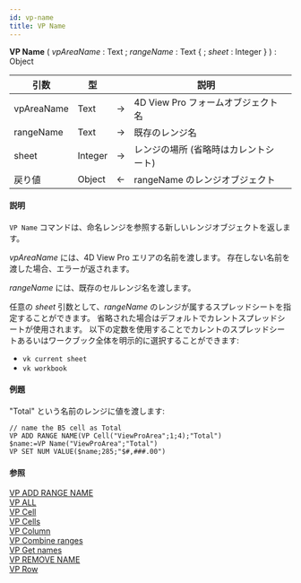 ```yaml
---
id: vp-name
title: VP Name
---
```


<!-- REF #_method_.VP Name.Syntax -->

**VP Name** ( _vpAreaName_ : Text ; _rangeName_ : Text { ; _sheet_ : Integer }  ) : Object <!-- END REF -->

<!-- REF #_method_.VP Name.Params -->

| 引数         | 型       |    | 説明                                      |                  |
| ---------- | ------- | -- | --------------------------------------- | ---------------- |
| vpAreaName | Text    | -> | 4D View Pro フォームオブジェクト名                 |                  |
| rangeName  | Text    | -> | 既存のレンジ名                                 |                  |
| sheet      | Integer | -> | レンジの場所 (省略時はカレントシート) |                  |
| 戻り値        | Object  | <- | rangeName のレンジオブジェクト                    | <!-- END REF --> |

#### 説明

`VP Name` コマンドは、<!-- REF #_method_.VP Name.Summary -->命名レンジを参照する新しいレンジオブジェクトを返します<!-- END REF -->。

_vpAreaName_ には、4D View Pro エリアの名前を渡します。 存在しない名前を渡した場合、エラーが返されます。

_rangeName_ には、既存のセルレンジ名を渡します。

任意の _sheet_ 引数として、_rangeName_ のレンジが属するスプレッドシートを指定することができます。 省略された場合はデフォルトでカレントスプレッドシートが使用されます。 以下の定数を使用することでカレントのスプレッドシートあるいはワークブック全体を明示的に選択することができます:

- `vk current sheet`
- `vk workbook`

#### 例題

"Total" という名前のレンジに値を渡します:

```4d
// name the B5 cell as Total
VP ADD RANGE NAME(VP Cell("ViewProArea";1;4);"Total")
$name:=VP Name("ViewProArea";"Total")
VP SET NUM VALUE($name;285;"$#,###.00")
```

#### 参照

[VP ADD RANGE NAME](vp-add-range-name.md)<br/>
[VP ALL](vp-all.md)<br/>
[VP Cell](vp-cell.md)<br/>
[VP Cells](vp-cells.md)<br/>
[VP Column](vp-column.md)<br/>
[VP Combine ranges](vp-combine-ranges.md)<br/>
[VP Get names](vp-get-names.md)<br/>
[VP REMOVE NAME](vp-remove-name.md)<br/>
[VP Row](vp-row.md)
